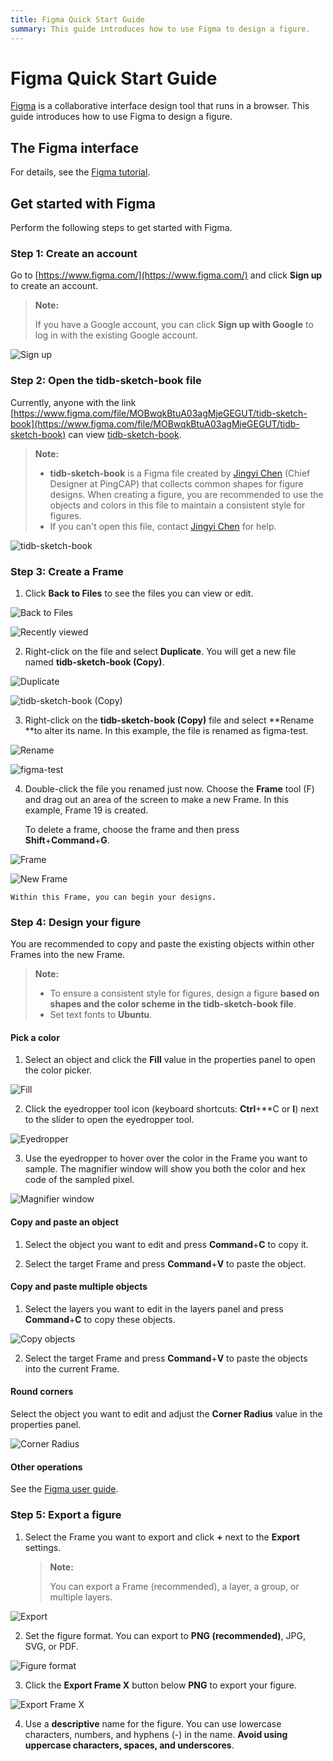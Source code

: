 ```yaml
---
title: Figma Quick Start Guide
summary: This guide introduces how to use Figma to design a figure.
---
```


# Figma Quick Start Guide

[Figma](https://www.figma.com/) is a collaborative interface design tool that runs in a browser. This guide introduces how to use Figma to design a figure.

## The Figma interface

For details, see the [Figma tutorial](https://help.figma.com/article/12-getting-familiar-with-figma).

## Get started with Figma

Perform the following steps to get started with Figma.

### Step 1: Create an account

Go to [https://www.figma.com/](https://www.figma.com/) and click **Sign up** to create an account.

> **Note:**
>
> If you have a Google account, you can click **Sign up with Google** to log in with the existing Google account.

![Sign up](/media/sign-up.png)

### Step 2: Open the tidb-sketch-book file

Currently, anyone with the link [https://www.figma.com/file/MOBwqkBtuA03agMjeGEGUT/tidb-sketch-book](https://www.figma.com/file/MOBwqkBtuA03agMjeGEGUT/tidb-sketch-book) can view [tidb-sketch-book](https://www.figma.com/file/MOBwqkBtuA03agMjeGEGUT/tidb-sketch-book).

> **Note:**
>
> - **tidb-sketch-book** is a Figma file created by [Jingyi Chen](chenjingyi@pingcap.com) (Chief Designer at PingCAP) that collects common shapes for figure designs. When creating a figure, you are recommended to use the objects and colors in this file to maintain a consistent style for figures.
> - If you can't open this file, contact [Jingyi Chen](chenjingyi@pingcap.com) for help.

![tidb-sketch-book](/media/tidb-sketch-book.png)

### Step 3: Create a Frame

1. Click **Back to Files** to see the files you can view or edit.

![Back to Files](/media/back-to-files.png)

![Recently viewed](/media/recently-viewed.png)

2. Right-click on the file and select **Duplicate**. You will get a new file named **tidb-sketch-book (Copy)**.

![Duplicate](/media/duplicate.png)

![tidb-sketch-book (Copy)](/media/tidb-sketch-book-copy.png)

3. Right-click on the **tidb-sketch-book (Copy)** file and select **Rename **to alter its name. In this example, the file is renamed as figma-test.

![Rename](/media/rename.png)

![figma-test](/media/figma-test.png)

4. Double-click the file you renamed just now. Choose the **Frame** tool (F) and drag out an area of the screen to make a new Frame. In this example, Frame 19 is created.

    To delete a frame, choose the frame and then press **Shift**+**Command**+**G**.

![Frame](/media/frame.png)

![New Frame](/media/new-frame.png)

    Within this Frame, you can begin your designs.

### Step 4: Design your figure

You are recommended to copy and paste the existing objects within other Frames into the new Frame.

> **Note:**
>
> * To ensure a consistent style for figures, design a figure **based on shapes and the color scheme in the tidb-sketch-book file**.
> * Set text fonts to **Ubuntu**.

#### Pick a color

1. Select an object and click the **Fill** value in the properties panel to open the color picker.

![Fill](/media/fill.png)

2. Click the eyedropper tool icon (keyboard shortcuts: **Ctrl**+**C or **I**) next to the slider to open the eyedropper tool.

![Eyedropper](/media/eyedropper.png)

3. Use the eyedropper to hover over the color in the Frame you want to sample. The magnifier window will show you both the color and hex code of the sampled pixel. 

![Magnifier window](/media/magnifier-window.png)

#### Copy and paste an object

1. Select the object you want to edit and press **Command**+**C** to copy it.

2. Select the target Frame and press **Command**+**V** to paste the object.

#### Copy and paste multiple objects

1. Select the layers you want to edit in the layers panel and press **Command**+**C** to copy these objects.

![Copy objects](/media/copy-objects.png)

2. Select the target Frame and press **Command**+**V** to paste the objects into the current Frame.

#### Round corners

Select the object you want to edit and adjust the **Corner Radius** value in the properties panel.

![Corner Radius](/media/corner-radius.png)

#### Other operations

See the [Figma user guide](https://help.figma.com/category/9-getting-started).

### Step 5: Export a figure

1. Select the Frame you want to export and click **+** next to the **Export** settings.

    > **Note:**
    >
    > You can export a Frame (recommended), a layer, a group, or multiple layers.

![Export](/media/export.png)

2. Set the figure format. You can export to **PNG (recommended)**, JPG, SVG, or PDF.

![Figure format](/media/figure-format.png)

3. Click the **Export Frame X** button below **PNG** to export your figure.

![Export Frame X](/media/export-frame-x.png)

4. Use a **descriptive** name for the figure. You can use lowercase characters, numbers, and hyphens (-) in the name. **Avoid using uppercase characters, spaces, and underscores**.
